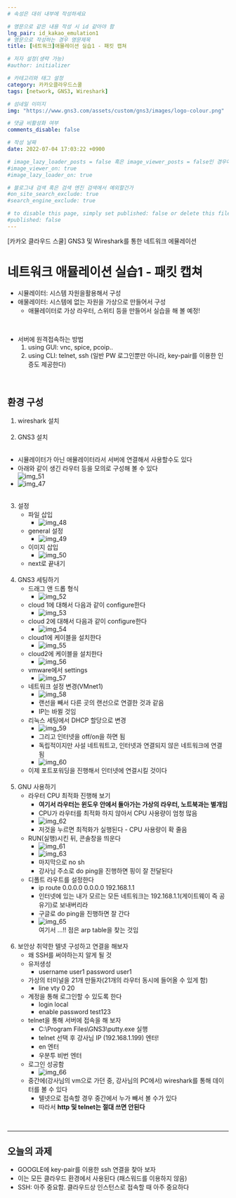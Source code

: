 ```yaml
---
# 속성은 대쉬 내부에 작성하세요

# 영문으로 같은 내용 작성 시 id 같아야 함
lng_pair: id_kakao_emulation1
# 영문으로 작성하는 경우 영문제목
title: [네트워크]애뮬레이션 실습1 - 패킷 캡쳐

# 저자 설정(생략 가능)
#author: initializer

# 카테고리와 태그 설정
category: 카카오클라우드스쿨
tags: [network, GNS3, Wireshark]

# 섬네일 이미지
img: "https://www.gns3.com/assets/custom/gns3/images/logo-colour.png"

# 댓글 비활성화 여부
comments_disable: false

# 작성 날짜
date: 2022-07-04 17:03:22 +0900

# image_lazy_loader_posts = false 혹은 image_viewer_posts = false인 경우에만 사용하세요
#image_viewer_on: true
#image_lazy_loader_on: true

# 블로그내 검색 혹은 검색 엔진 검색에서 예외할건가
#on_site_search_exclude: true
#search_engine_exclude: true

# to disable this page, simply set published: false or delete this file
#published: false
---
```


<!-- outline-start -->

[카카오 클라우드 스쿨] GNS3 및 Wireshark를 통한 네트워크 에뮬레이션

<!-- outline-end -->

# 네트워크 애뮬레이션 실습1 - 패킷 캡쳐
* 시뮬레이터: 시스템 자원을활용해서  구성
* 애물레이터: 시스템에 없는 자원을 가상으로 만들어서 구성
  * 애뮬레이터로 가상 라우터, 스위티 등을 만들어서 실습을 해 볼 예정!

<br>

* 서버에 원격접속하는 방법
   1. using GUI: vnc, spice, pcoip..
   2. using CLI: telnet, ssh (일반 PW 로그인뿐만 아니라, key-pair를 이용한 인증도 제공한다)

<br>

## 환경 구성

1. wireshark 설치 <br><br>
2. GNS3 설치 <br><br>
  * 시뮬레이터가 아닌 애뮬레이터라서 서버에 연결해서 사용할수도 있다
  * 아래와 같이 생긴 라우터 등을 모의로 구성해 볼 수 있다 <br> ![img_51](https://user-images.githubusercontent.com/104918800/177148542-3981e300-97d4-4a04-87ba-b6fdf0510be9.png)
  * ![img_47](https://user-images.githubusercontent.com/104918800/177148532-18e389ff-0f1d-4f81-9f79-da5269f9ad74.png) <br><br>
3. 설정
   * 파일 삽입
      * ![img_48](https://user-images.githubusercontent.com/104918800/177148535-e6444b18-c6e5-45d2-98f1-feac46846c7b.png)
   * general 설정
     * ![img_49](https://user-images.githubusercontent.com/104918800/177148539-7e31d168-b7ff-4b93-a204-66362722d508.png)
   * 이미지 삽입
     * ![img_50](https://user-images.githubusercontent.com/104918800/177148540-2101837a-6792-4b69-9bd8-470b29f8bac4.png)
   * next로 끝내기 <br><br>
4. GNS3 세팅하기
   * 드래그 앤 드롭 형식
     * ![img_52](https://user-images.githubusercontent.com/104918800/177148544-e3d00e2b-2e3d-490c-86f0-6085392a15a9.png)
   * cloud 1에 대해서 다음과 같이 configure한다
     * ![img_53](https://user-images.githubusercontent.com/104918800/177148547-9e9eab34-da59-4124-8021-338d5fa82f0f.png)
   * cloud 2에 대해서 다음과 같이 configure한다
     * ![img_54](https://user-images.githubusercontent.com/104918800/177148548-abc896dc-b2d1-433b-8695-b875289756f3.png)
   * cloud1에 케이블을 설치한다
     * ![img_55](https://user-images.githubusercontent.com/104918800/177148551-80ffee65-259f-4e0d-baf5-e8bc381d5b78.png)
   * cloud2에 케이블을 설치한다
     * ![img_56](https://user-images.githubusercontent.com/104918800/177148388-54617570-8ec1-4578-96ec-80164d0f83eb.png)
   * vmware에서 settings
     * ![img_57](https://user-images.githubusercontent.com/104918800/177148394-114df336-11d8-40b5-8d76-e925fff3302a.png)
   * 네트워크 설정 변경(VMnet1)
     * ![img_58](https://user-images.githubusercontent.com/104918800/177148395-1e1f9ee8-c2c0-4b57-aa35-07a6983a8b73.png)
     * 랜선을 빼서 다른 곳의 랜선으로 연결한 것과 같음
     * IP는 바뀔 것임
   * 리눅스 세팅에서 DHCP 할당으로 변경
     * ![img_59](https://user-images.githubusercontent.com/104918800/177148397-07264e76-aaeb-471b-9420-b4516d85b104.png)
     * 그리고 인터넷을 off/on을 하면 됨
     * 독립적이지만 사설 네트워트고, 인터넷과 연결되지 않은 네트워크에 연결 됨
     * ![img_60](https://user-images.githubusercontent.com/104918800/177148401-fcb853fe-f0dc-4e11-8801-1da0fbabb503.png)
   * 이제 포트포워딩을 진행해서 인터넷에 연결시킬 것이다 <br><br>
5. GNU 사용하기
   * 라우터 CPU 최적화 진행해 보기
     * **여기서 라우터는 윈도우 안에서 돌아가는 가상의 라우터, 노트북과는 별개임**
     * CPU가 라우터를 최적화 하지 않아서 CPU 사용량이 엄청 많음
     * ![img_62](https://user-images.githubusercontent.com/104918800/177148408-b983c1d6-9ec9-48cd-9d33-a0353f43578f.png)
     * 저것을 누르면 최적화가 실행된다 - CPU 사용량이 확 줄음
   * RUN(실행)시킨 뒤, 콘솔창을 띄운다
     * ![img_61](https://user-images.githubusercontent.com/104918800/177148403-c2640e25-76ed-428b-b964-8565c915275b.png)
     * ![img_63](https://user-images.githubusercontent.com/104918800/177148410-b9ecf130-7f7e-4d2d-b94c-3695c57ae84f.png)
     * 마지막으로 no sh
     * 강사님 주소로 do ping을 진행하면 핑이 잘 전달된다
   * 디폴트 라우트를 설정한다
     * ip route 0.0.0.0 0.0.0.0 192.168.1.1
     * 인터넷에 있는 내가 모르는 모든 네트워크는 192.168.1.1(게이트웨이 즉 공유기)로 보내버리라
     * 구글로 do ping을 진행하면 잘 간다
     * ![img_65](https://user-images.githubusercontent.com/104918800/177148416-f2a56f78-4b97-407b-a60b-b8873f558f11.png) <br> 여기서 ...!! 점은 arp table을 찾는 것임 <br><br>
6. 보안상 취약한 텔넷 구성하고 연결을 해보자
   * 왜 SSH를 써야하는지 알게 될 것
   * 유저생성
     * username user1 password user1
   * 가상의 터미널을 21개 만들자(21개의 라우터 동시에 들어올 수 있게 함)
     * line vty 0 20
   * 계정을 통해 로그인할 수 있도록 한다
     * login local
     * enable password test123
   * telnet을 통해 서버에 접속을 해 보자
     * C:\Program Files\GNS3\putty.exe 실행
     * telnet 선택 후 강사님 IP (192.168.1.199) 엔터!
     * en 엔터
     * 우분투 비번 엔터
   * 로그인 성공함
     * ![img_66](https://user-images.githubusercontent.com/104918800/177148420-4863f4cc-d359-4aa8-bcb7-472651ffd660.png)
   * 중간에(강사님의 vm으로 가던 중, 강사님의 PC에서) wireshark를 통해 데이터를 볼 수 있다
     * 텔넷으로 접속할 경우 중간에서 누가 빼서 볼 수가 있다
     * 따라서 **http 및 telnet는 절대 쓰면 안된다**

<br>
<hr>

## 오늘의 과제
* GOOGLE에 key-pair를 이용한 ssh 연결을 찾아 보자
* 이는 모든 클라우드 환경에서 사용된다 (패스워드를 이용하지 않음)
* SSH: 아주 중요함. 클라우드상 인스턴스로 접속할 때 아주 중요하다
